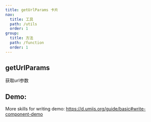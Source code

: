 ```yaml
---
title: getUrlParams 卡片
nav:
  title: 工具
  path: /utils
  order: 1
group:
  title: 方法
  path: /function
  order: 1
---
```


## getUrlParams

获取url参数

## Demo:

<code src="./demo/demo.tsx"></code>

More skills for writing demo: https://d.umijs.org/guide/basic#write-component-demo
